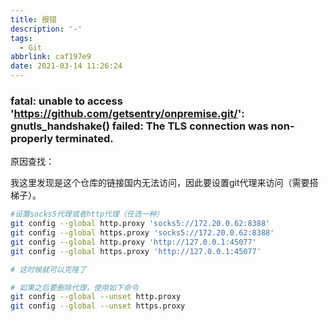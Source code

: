 ```yaml
---
title: 报错
description: '-'
tags:
  - Git
abbrlink: caf197e9
date: 2021-03-14 11:26:24
---
```




### fatal: unable to access 'https://github.com/getsentry/onpremise.git/': gnutls_handshake() failed: The TLS connection was non-properly terminated.

原因查找：

我这里发现是这个仓库的链接国内无法访问，因此要设置git代理来访问（需要搭梯子）。

```bash
#设置socks5代理或者http代理（任选一种）
git config --global http.proxy 'socks5://172.20.0.62:8388'
git config --global https.proxy 'socks5://172.20.0.62:8388'
git config --global http.proxy 'http://127.0.0.1:45077'
git config --global https.proxy 'http://127.0.0.1:45077'

# 这时候就可以克隆了

# 如果之后要删除代理，使用如下命令
git config --global --unset http.proxy
git config --global --unset https.proxy
```

